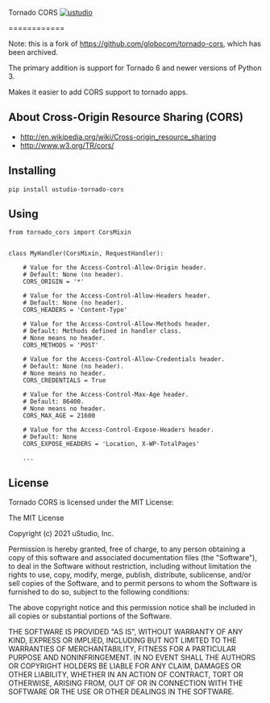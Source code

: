 Tornado CORS [![ustudio](https://circleci.com/gh/ustudio/tornado-cors.svg?style=svg)](https://app.circleci.com/pipelines/github/ustudio/tornado-cors)

============

Note: this is a fork of https://github.com/globocom/tornado-cors,
which has been archived.

The primary addition is support for Tornado 6 and newer versions of
Python 3.

Makes it easier to add CORS support to tornado apps.

About Cross-Origin Resource Sharing (CORS)
------------------------------------------

- http://en.wikipedia.org/wiki/Cross-origin_resource_sharing
- http://www.w3.org/TR/cors/


Installing
----------

```
pip install ustudio-tornado-cors
```

Using
-----

```
from tornado_cors import CorsMixin


class MyHandler(CorsMixin, RequestHandler):

    # Value for the Access-Control-Allow-Origin header.
    # Default: None (no header).
    CORS_ORIGIN = '*'

    # Value for the Access-Control-Allow-Headers header.
    # Default: None (no header).
    CORS_HEADERS = 'Content-Type'

    # Value for the Access-Control-Allow-Methods header.
    # Default: Methods defined in handler class.
    # None means no header.
    CORS_METHODS = 'POST'

    # Value for the Access-Control-Allow-Credentials header.
    # Default: None (no header).
    # None means no header.
    CORS_CREDENTIALS = True

    # Value for the Access-Control-Max-Age header.
    # Default: 86400.
    # None means no header.
    CORS_MAX_AGE = 21600

    # Value for the Access-Control-Expose-Headers header.
    # Default: None
    CORS_EXPOSE_HEADERS = 'Location, X-WP-TotalPages'

    ...
```


## License

Tornado CORS is licensed under the MIT License:

The MIT License

Copyright (c) 2021 uStudio, Inc.

Permission is hereby granted, free of charge, to any person obtaining a copy of
this software and associated documentation files (the "Software"), to deal in
the Software without restriction, including without limitation the rights to
use, copy, modify, merge, publish, distribute, sublicense, and/or sell copies
of the Software, and to permit persons to whom the Software is furnished to do
so, subject to the following conditions:

The above copyright notice and this permission notice shall be included in all
copies or substantial portions of the Software.

THE SOFTWARE IS PROVIDED "AS IS", WITHOUT WARRANTY OF ANY KIND, EXPRESS OR
IMPLIED, INCLUDING BUT NOT LIMITED TO THE WARRANTIES OF MERCHANTABILITY,
FITNESS FOR A PARTICULAR PURPOSE AND NONINFRINGEMENT. IN NO EVENT SHALL THE
AUTHORS OR COPYRIGHT HOLDERS BE LIABLE FOR ANY CLAIM, DAMAGES OR OTHER
LIABILITY, WHETHER IN AN ACTION OF CONTRACT, TORT OR OTHERWISE, ARISING FROM,
OUT OF OR IN CONNECTION WITH THE SOFTWARE OR THE USE OR OTHER DEALINGS IN THE
SOFTWARE.
